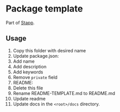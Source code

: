 # Package template

Part of [Stapp](https://github.com/TinkoffCreditSystems/stapp).

## Usage
1. Copy this folder with desired name
2. Update package.json:
  1. Add name
  2. Add description
  3. Add keywords
  4. Remove `private` field
3. README:
  1. Delete this file
  2. Rename README-TEMPLATE.md to README.md
  3. Update readme
4. Update docs in the `<root>/docs` directory.

